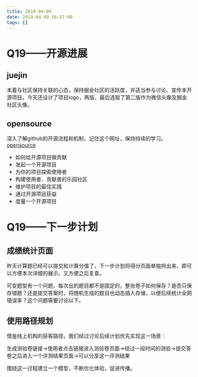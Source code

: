 ```yaml
---
title: 2019-04-09 
date: 2019-04-09 16:57:00
tags: []
---
```


# Q19——开源进展

## juejin

本着与社区保持关联的心态，保持掘金社区的活跃度，并适当参与讨论、宣传本开源项目。今天还设计了项目logo，两版，最后选取了第二版作为微信头像及掘金社区头像。

## opensource

深入了解github的开源流程和机制，记住这个网址，保持持续的学习。[opensource](https://opensource.guide/)

* 如何给开源项目做贡献
* 发起一个开源项目
* 为你的项目探索使用者
* 构建使用者、贡献者的乐园社区
* 维护项目的最佳实践
* 通过开源项目获益
* 度量一个开源项目


# Q19——下一步计划

## 成绩统计页面

昨天计算题已经可以提交和计算分值了，下一步计划将得分页面单独拎出来，即可以方便本次详细的展示，又方便之后复查。

可变题型有一个问题，每次出的题目都不是固定的，整张卷子如何保存？是否只保存错题？还是提交答案时，将随机生成的题目也动态插入存储，以便后续统计全网错误率？这个问题需要讨论以下。

## 使用路径规划

借鉴线上机构的获客路径，我们经过讨论后续计划优先实现这一场景：

生成测验卷链接->使用者点击链接进入测验卷页面->经过一段时间的测验->提交答卷之后进入一个评测结果页面->可以分享这一评测结果

围绕这一过程建立一个模型，不断优化体验，促进传播。

